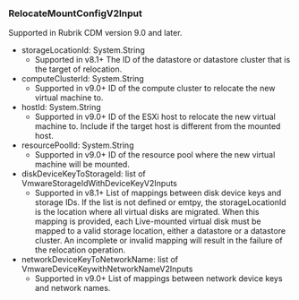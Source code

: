 ### RelocateMountConfigV2Input
Supported in Rubrik CDM version 9.0 and later.

- storageLocationId: System.String
  - Supported in v8.1+
      The ID of the datastore or datastore cluster that is the target of relocation.
- computeClusterId: System.String
  - Supported in v9.0+
      ID of the compute cluster to relocate the new virtual machine to.
- hostId: System.String
  - Supported in v9.0+
      ID of the ESXi host to relocate the new virtual machine to. Include if the target host is different from the mounted host.
- resourcePoolId: System.String
  - Supported in v9.0+
      ID of the resource pool where the new virtual machine will be mounted.
- diskDeviceKeyToStorageId: list of VmwareStorageIdWithDeviceKeyV2Inputs
  - Supported in v8.1+
      List of mappings between disk device keys and storage IDs. If the list is not defined or emtpy, the storageLocationId is the location where all virtual disks are migrated. When this mapping is provided, each Live-mounted virtual disk must be mapped to a valid storage location, either a datastore or a datastore cluster. An incomplete or invalid mapping will result in the failure of the relocation operation.
- networkDeviceKeyToNetworkName: list of VmwareDeviceKeywithNetworkNameV2Inputs
  - Supported in v9.0+
      List of mappings between network device keys and network names.
